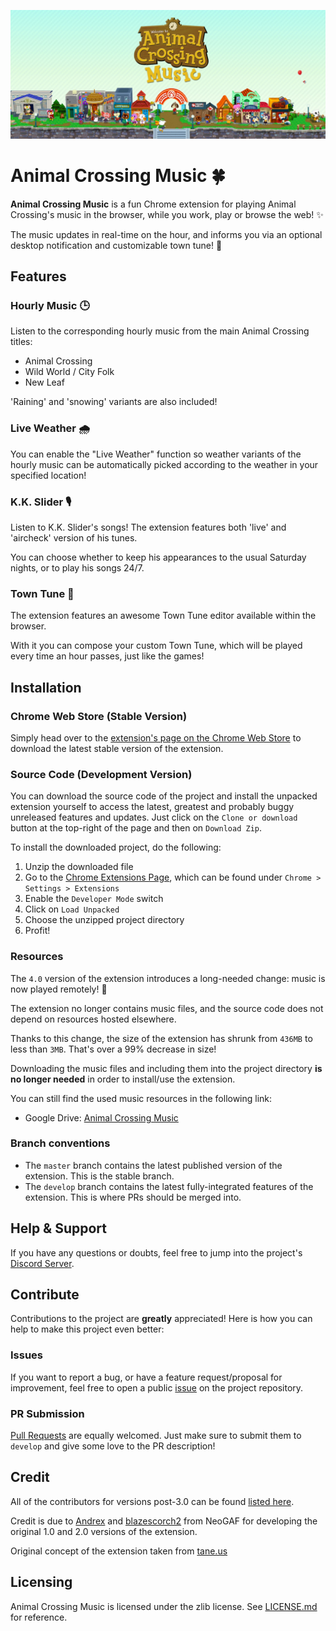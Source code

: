 ![Project Banner](docs/banner.png)

# Animal Crossing Music 🍀
 
**Animal Crossing Music** is a fun Chrome extension for playing Animal Crossing's music in the browser, while you work, play or browse the web! ✨

The music updates in real-time on the hour, and informs you via an optional desktop notification and customizable town tune! 🌱


## Features
### Hourly Music 🕒
Listen to the corresponding hourly music from the main Animal Crossing titles:
  - Animal Crossing
  - Wild World / City Folk
  - New Leaf

'Raining' and 'snowing' variants are also included!

### Live Weather 🌧
You can enable the "Live Weather" function so weather variants of the hourly music can be automatically picked according to the weather in your specified location!

### K.K. Slider 🎙
Listen to K.K. Slider's songs! The extension features both 'live' and 'aircheck' version of his tunes.

You can choose whether to keep his appearances to the usual Saturday nights, or to play his songs 24/7.

### Town Tune 🎵
The extension features an awesome Town Tune editor available within the browser.

With it you can compose your custom Town Tune, which will be played every time an hour passes, just like the games!


## Installation

### Chrome Web Store (Stable Version)
Simply head over to the [extension's page on the Chrome Web Store](https://chrome.google.com/webstore/detail/animal-crossing-music/fcedlaimpcfgpnfdgjbmmfibkklpioop) to download the latest stable version of the extension.

### Source Code (Development Version)
You can download the source code of the project and install the unpacked extension yourself to access the latest, greatest and probably buggy unreleased features and updates. Just click on the `Clone or download` button at the top-right of the page and then on `Download Zip`.

To install the downloaded project, do the following:
1. Unzip the downloaded file
2. Go to the [Chrome Extensions Page](chrome://extensions/), which can be found under `Chrome > Settings > Extensions` 
3. Enable the `Developer Mode` switch
4. Click on `Load Unpacked`
5. Choose the unzipped project directory
6. Profit!

### Resources
The `4.0` version of the extension introduces a long-needed change: music is now played remotely! 🎉

The extension no longer contains music files, and the source code does not depend on resources hosted elsewhere.

Thanks to this change, the size of the extension has shrunk from `436MB` to less than `3MB`. That's over a 99% decrease in size!

Downloading the music files and including them into the project directory **is no longer needed** in order to install/use the extension. 

You can still find the used music resources in the following link:
- Google Drive: [Animal Crossing Music](https://drive.google.com/open?id=1QjG8QjPt_IKgzZRzmnoH8KTGwTsWSLsR)

### Branch conventions
- The `master` branch contains the latest published version of the extension. This is the stable branch.
- The `develop` branch contains the latest fully-integrated features of the extension. This is where PRs should be merged into. 


## Help & Support
If you have any questions or doubts, feel free to jump into the project's [Discord Server](https://discord.gg/4FMrEF8).


## Contribute
Contributions to the project are **greatly** appreciated! Here is how you can help to make this project even better:

### Issues
If you want to report a bug, or have a feature request/proposal for improvement, feel free to open a public [issue](https://github.com/PikaDude/Animal-Crossing-Music-Extension/issues) on the project repository.

### PR Submission
[Pull Requests](https://github.com/PikaDude/Animal-Crossing-Music-Extension/pulls) are equally welcomed. Just make sure to submit them to `develop` and give some love to the PR description!


## Credit
All of the contributors for versions post-3.0 can be found [listed here](https://github.com/animal-crossing-music-extension/Animal-Crossing-Music-Extension/graphs/contributors).

Credit is due to [Andrex](https://www.neogaf.com/members/andrex.20593/) and [blazescorch2](https://www.neogaf.com/members/blazescorch2.142800/) from NeoGAF for developing the original 1.0 and 2.0 versions of the extension.

Original concept of the extension taken from [tane.us](http://tane.us/ac/)


## Licensing
Animal Crossing Music is licensed under the zlib license. See [LICENSE.md](./LICENSE.md) for reference.
